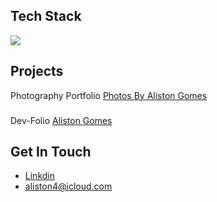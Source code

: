 ## Tech Stack
<p align="start">
    <img src="https://skillicons.dev/icons?i=html,css,js,ts,react,vue,nodejs,express,pinia,redux,tailwind,materialui,vuetify,mongodb,mysql" />
</p>

## Projects
Photography Portfolio
[Photos By Aliston Gomes](https://photos-by-aliston-gomes.vercel.app)
###
Dev-Folio
[Aliston Gomes](https://aliston-gomes-dev.vercel.app)
###
## Get In Touch 
- [Linkdin](https://www.linkedin.com/in/aliston-inas-gomes-637787230utm_source=share&utm_campaign=share_via&utm_content=profile&utm_medium=ios_app)
- aliston4@icloud.com
